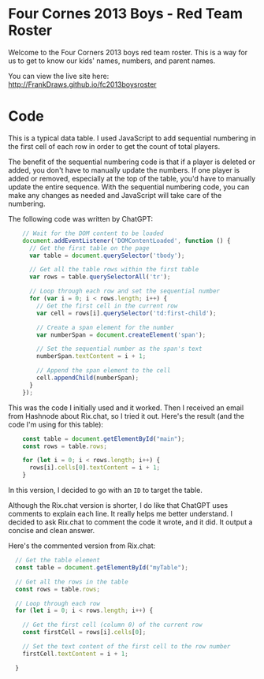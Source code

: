 # Four Cornes 2013 Boys - Red Team Roster

Welcome to the Four Corners 2013 boys red team roster. This is a way for us to get to know our kids' names, numbers, and parent names.

You can view the live site here: http://FrankDraws.github.io/fc2013boysroster

# Code
This is a typical data table. I used JavaScript to add sequential numbering in the first cell of each row in order to get the count of total players. 

The benefit of the sequential numbering code is that if a player is deleted or added, you don't have to manually update the numbers. If one player is added or removed, especially at the top of the table, you'd have to manually update the entire sequence. With the sequential numbering code, you can make any changes as needed and JavaScript will take care of the numbering. 

The following code was written by ChatGPT:
```javascript
    // Wait for the DOM content to be loaded
    document.addEventListener('DOMContentLoaded', function () {
      // Get the first table on the page
      var table = document.querySelector('tbody');

      // Get all the table rows within the first table
      var rows = table.querySelectorAll('tr');

      // Loop through each row and set the sequential number
      for (var i = 0; i < rows.length; i++) {
        // Get the first cell in the current row
        var cell = rows[i].querySelector('td:first-child');

        // Create a span element for the number
        var numberSpan = document.createElement('span');

        // Set the sequential number as the span's text
        numberSpan.textContent = i + 1;

        // Append the span element to the cell
        cell.appendChild(numberSpan);
      }
    });
```

This was the code I initially used and it worked. Then I received an email from Hashnode about Rix.chat, so I tried it out. Here's the result (and the code I'm using for this table):

```javascript
    const table = document.getElementById("main");
    const rows = table.rows;

    for (let i = 0; i < rows.length; i++) {
      rows[i].cells[0].textContent = i + 1;
    }
```

In this version, I decided to go with an `ID` to target the table. 

Although the Rix.chat version is shorter, I do like that ChatGPT uses comments to explain each line. It really helps me better understand. I decided to ask Rix.chat to comment the code it wrote, and it did. It output a concise and clean answer. 

Here's the commented version from Rix.chat: 

```javascript
  // Get the table element 
  const table = document.getElementById("myTable");

  // Get all the rows in the table
  const rows = table.rows;

  // Loop through each row  
  for (let i = 0; i < rows.length; i++) {

    // Get the first cell (column 0) of the current row  
    const firstCell = rows[i].cells[0];

    // Set the text content of the first cell to the row number  
    firstCell.textContent = i + 1;

  }
```